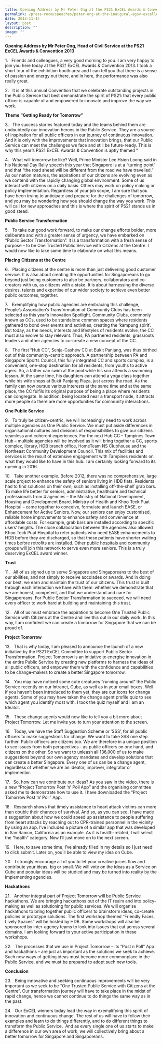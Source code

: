 ```yaml
---
title: Opening Address by Mr Peter Ong at the PS21 ExCEL Awards & Convention 2013
permalink: /press-room/speeches/peter-ong-at-the-inaugural-egov-excellence-awards-2013/
date: 2013-11-14
layout: post
description: ""
image: ""
---
```

**Opening Address by Mr Peter Ong, Head of Civil Service at the PS21 ExCEL Awards & Convention 2013**

1\.   Friends and colleagues, a very good morning to you. I am very happy to join you here today at the PS21 ExCEL Awards & Convention 2013. I took a short tour of the exhibition booth area and I can tell you that there is a sense of passion and energy out there, and in here, the performance was also really great.

2\.   It is at this annual Convention that we celebrate outstanding projects in the Public Service that best demonstrate the spirit of PS21: that every public officer is capable of and empowered to innovate and improve the way we work.

**Theme “Getting Ready for Tomorrow”**

3\.   The success stories featured today and the teams behind them are undoubtedly our innovation heroes in the Public Service. They are a source of inspiration for all public officers in our journey of continuous innovation. And it is only with the improvements that innovation brings, that our Public Service can meet the challenges we face and still be future-ready. This is why this year’s PS21 ExCEL Awards & Convention is aptly themed “ 

4\.   What will tomorrow be like? Well, Prime Minister Lee Hsien Loong said in his National Day Rally speech this year that Singapore is at a “turning point” and that “the road ahead will be different from the road we have travelled.” As our nation matures, the aspirations of our citizens are evolving even as we contend with the rapidly changing global environment. Some of us interact with citizens on a daily basis. Others may work on policy making or policy implementation. Regardless of your job scope, I am sure that you have been trying to anticipate and prepare for the challenges of tomorrow, and you may be wondering how you should change the way you work. This will call for new approaches and this is where the spirit of PS21 stands us in good stead.

**Public Service Transformation**

5\.   To take our good work forward, to make our change efforts bolder, more deliberate and with a greater sense of urgency, we have embarked on “Public Sector Transformation”. It is a transformation with a fresh sense of purpose – to be One Trusted Public Service with Citizens at the Centre. I would now like to take some time to elaborate on what this means.

**Placing Citizens at the Centre**

6\.   Placing citizens at the centre is more than just delivering good customer service. It is also about creating the opportunities for Singaporeans to go beyond just being customers to also be partners, collaborators and co-creators with us, as citizens with a stake. It is about harnessing the diverse desires, talents and expertise of our wider society to achieve even better public outcomes, together.

7\.   Exemplifying how public agencies are embracing this challenge, People’s Association’s Transformation of Community Clubs has been selected as this year’s Innovation Spotlight. Community Clubs, commonly known as CCs, used to be standalone common spaces where residents gathered to bond over events and activities, creating the ‘kampung spirit’. But today, as the needs, interests and lifestyles of residents evolve, the CC must also evolve to stay relevant. Thus, PA partnered residents, grassroots leaders and other agencies to co-create a new concept of the CC. 

8\.   The first “Hub CC”, Senja-Cashew CC at Bukit Panjang, was thus birthed out of this community-centric approach. A partnership between PA and Singapore Sports Council, this fully integrated CC and sports complex, is a convenient, one-stop destination for all residents, from youths to active agers. So, a father can swim at the pool while his son attends a swimming lesson. At the same time, his daughters can attend a yoga class together while his wife shops at Bukit Panjang Plaza, just across the road. As the family can now pursue various interests at the same time and at the same place, the CC fulfils its original purpose of being a place where residents can congregate. In addition, being located near a transport node, it attracts more people so there are more opportunities for community interactions.

**One Public Service**

9\.   To truly be citizen-centric, we will increasingly need to work across multiple agencies as One Public Service. We must put aside differences in organisational cultures and divisions of responsibilities to give our citizens seamless and coherent experiences. For the next Hub CC - Tampines Town Hub – multiple agencies will be involved as it will bring together a CC, sports complex, library, HDB branch office, HomeTeam NS Clubhouse and the Northeast Community Development Council. This mix of facilities and services is the result of extensive engagement with Tampines residents on what they would like to have in this hub. I am certainly looking forward to its opening in 2016.

10\.   Take another example. Before 2012, there was no comprehensive, large scale project to enhance the safety of seniors living in HDB flats. Residents had to find solutions on their own, such as installing off-the-shelf grab bars. To make life better for seniors, administrative, healthcare and technical professionals from 4 agencies – the Ministry of National Development, Housing and Development Board, Ministry of Health and Khoo Teck Puat Hospital – came together to conceive, formulate and launch EASE, or Enhancement for Active Seniors. Now, our seniors can enjoy customised, reliable home improvements to enhance safety and convenience at affordable costs. For example, grab bars are installed according to specific users’ heights. The close collaboration between the agencies also allowed Khoo Teck Puat Hospital to refer patients who need EASE enhancements to HDB before they are discharged, so that these patients have shorter waiting times before retrofits are installed. Other public hospitals and community groups will join this network to serve even more seniors. This is a truly deserving ExCEL award winner.

**Trust**

11\.   All of us signed up to serve Singapore and Singaporeans to the best of our abilities, and not simply to receive accolades or awards. And in doing our best, we earn and maintain the trust of our citizens. This trust is built through each interaction we have with them: whether we demonstrate that we are honest, competent, and that we understand and care for Singaporeans. For Public Sector Transformation to succeed, we will need every officer to work hard at building and maintaining this trust.

12\.   All of us must embrace the aspiration to become One Trusted Public Service with Citizens at the Centre and live this out in our daily work. In this way, I am confident we can create a tomorrow for Singapore that we can be proud of.   

**Project Tomorrow**

13\.   That is why today, I am pleased to announce the launch of a new initiative by the PS21 ExCEL Committee to support Public Sector Transformation. Project Tomorrow is an initiative to energise innovation in the entire Public Service by creating new platforms to harness the ideas of all public officers, and empower them with the confidence and capabilities to be change-makers to create a better Singapore tomorrow.

14\.   You may have noticed some cute creatures “running around” the Public Service recently on our Intranet, Cube, as well as in your email boxes. Well if you haven’t been introduced to them yet, they are our icons for change agents. Some of you may have taken the change agent profile quiz to see which agent you identify most with. I took the quiz myself and I am an Ideator.

15\.   These change agents would now like to tell you a bit more about Project Tomorrow. Let me invite you to turn your attention to the screen. 

16\.   Today, we have the Staff Suggestion Scheme or ‘SSS’, for all public officers to make suggestions for change. We want to take SSS one step further. Public officers are citizens too. We are therefore in a unique position to see issues from both perspectives - as public officers on one hand, and citizens on the other. So we want to unleash all 136,000 of us to make suggestions beyond our own agency mandates and develop solutions that can create a better Singapore. Every one of us can be a change agent, regardless of whether we are an ideator, improver, integrator or implementor. 

17\.   So, how can we contribute our ideas? As you saw in the video, there is a new “Project Tomorrow Post ‘n’ Poll App” and the organising committee asked me to demonstrate how to use it. I have downloaded the “Project Tomorrow Post ‘n’ Poll” App. 

18\.   Research shows that timely assistance to heart attack victims can more than double their chances of survival. And so, as you can see, I have made a suggestion about how we could speed up assistance to people suffering from heart attacks by reaching out to CPR-trained personnel in the vicinity by using an app. I’ve included a picture of a similar app that was developed in San Ramon, California as an example. As it is health-related, I will select the “health” category. Now I’ll just move on to the next screen.

19\.   Here, to save some time, I’ve already filled in my details so I just need to click submit. Later on, you’ll be able to view my idea on Cube.

20\.   I strongly encourage all of you to let your creative juices flow and contribute your ideas, big or small. We will vote on the ideas as a Service on Cube and popular ideas will be studied and may be turned into reality by the implementing agencies.

**Hackathons**

21\.   Another integral part of Project Tomorrow will be Public Service hackathons. We are bringing hackathons out of the IT realm and into policy-making as well as solutioning for public services. We will organise hackathons to bring together public officers to brainstorm ideas, co-create policies or prototype solutions. The first workshop themed “Friendly Faces, Lively Spaces” will be hosted by HDB. Some workshops will also be sponsored by inter-agency teams to look into issues that cut across several domains. I am looking forward to your active participation in these workshops. 

22\.   The processes that we use in Project Tomorrow – its “Post n Poll” App and hackathons – are just as important as the solutions we seek to achieve. Such new ways of getting ideas must become more commonplace in the Public Service, and we must be prepared to adopt such new tools.

**Conclusion**

23\.   Being innovative and seeking continuous improvements will be very important as we seek to be “One Trusted Public Service with Citizens at the Centre”. Our transformation journey will have to take place in the midst of rapid change, hence we cannot continue to do things the same way as in the past.

24\.   Our ExCEL winners today lead the way in exemplifying this spirit of innovation and continuous change. The rest of us will have to follow their examples and learn to do things differently, and to do different things to transform the Public Service.  And as every single one of us starts to make a difference in our own area of work, we will collectively bring about a better tomorrow for Singapore and Singaporeans.